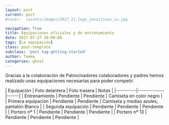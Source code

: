 ```yaml
---
layout: post
current: post
#cover:  /assets/images/2017_11_logo_jesuitinas_ss.jpg

navigation: True
title: Equipaciones oficiales y de entrenamiento
date: 2017-07-27 10:00:00
tags: [La equipación]
class: post-template
subclass: 'post tag-getting-started'
author: Txema
categories: ghost
---
```


Gracias a la colaboración de Patrocinadores colaboradores y padres hemos realizado unas equipaciones necesarias para poder competir.

| Equipación   |      Foto delantera      |  Foto trasera |  Notas |
|----------|-------------|------|
| Entrenamiento |  Pendiente | Pendiente | Camiseta en color negro |
| Primera equipación |    Pendiente   |   Pendiente | Camiseta y medias azules, pantalón Blanco |
| Segunda equipación |    Pendiente  |  Pendiente  | Pendiente |
| Portero nº 1 |    Pendiente  |  Pendiente  | Pendiente |
| Portero nº 13 |    Pendiente  |  Pendiente  | Pendiente |
